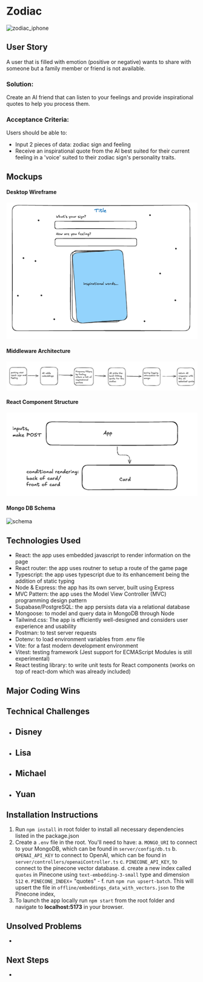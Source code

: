 # Zodiac

![zodiac_iphone]()

## User Story

A user that is filled with emotion (positive or negative) wants to share with someone but a family member or friend is not available.

### Solution:

Create an AI friend that can listen to your feelings and provide inspirational quotes to help you process them.

### Acceptance Criteria:

Users should be able to:

- Input 2 pieces of data: zodiac sign and feeling
- Receive an inspirational quote from the AI best suited for their current feeling in a 'voice' suited to their zodiac sign's personality traits.

## Mockups

#### Desktop Wireframe

![wireframe1](./assets/wireframe_desktop.png)

#### Middleware Architecture

![middleware](./assets/middleware_architecture.png)

#### React Component Structure

![components](./assets/component_structure.png)

#### Mongo DB Schema

![schema](./assets/mongo_schema.png)

## Technologies Used

- React: the app uses embedded javascript to render information on the page
- React router: the app uses routner to setup a route of the game page
- Typescript: the app uses typescript due to its enhancement being the addition of static typing
- Node & Express: the app has its own server, built using Express
- MVC Pattern: the app uses the Model View Controller (MVC) programming design pattern
- Supabase/PostgreSQL: the app persists data via a relational database
- Mongoose: to model and query data in MongoDB through Node
- Tailwind.css: The app is efficiently well-designed and considers user experience and usability
- Postman: to test server requests
- Dotenv: to load environment variables from .env file
- Vite: for a fast modern development environment
- Vitest: testing framework (Jest support for ECMAScript Modules is still experimental)
- React testing library: to write unit tests for React components (works on top of react-dom which was already included)

## Major Coding Wins

## Technical Challenges

- ## Disney
- ## Lisa
- ## Michael
- ## Yuan

## Installation Instructions

1. Run `npm install` in root folder to install all necessary dependencies listed in the package.json
2. Create a `.env` file in the root. You'll need to have:
   a. `MONGO_URI` to connect to your MongoDB, which can be found in `server/config/db.ts`
   b. `OPENAI_API_KEY` to connect to OpenAI, which can be found in `server/controllers/openaiController.ts`
   c. `PINECONE_API_KEY`, to connect to the pinecone vector database.
   d. create a new index called `quotes` in Pinecone using `text-embedding-3-small` type and dimension `512`
   e. `PINECONE_INDEX`= "quotes" -
   f. run `npm run upsert-batch`. This will upsert the file in `offline/embeddings_data_with_vectors.json` to the Pinecone index,
3. To launch the app locally run `npm start` from the root folder and navigate to **localhost:5173** in your browser.

## Unsolved Problems

-

## Next Steps

-
